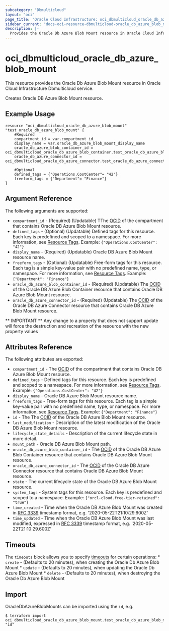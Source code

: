 ```yaml
---
subcategory: "Dbmulticloud"
layout: "oci"
page_title: "Oracle Cloud Infrastructure: oci_dbmulticloud_oracle_db_azure_blob_mount"
sidebar_current: "docs-oci-resource-dbmulticloud-oracle_db_azure_blob_mount"
description: |-
  Provides the Oracle Db Azure Blob Mount resource in Oracle Cloud Infrastructure Dbmulticloud service
---
```


# oci_dbmulticloud_oracle_db_azure_blob_mount
This resource provides the Oracle Db Azure Blob Mount resource in Oracle Cloud Infrastructure Dbmulticloud service.

Creates Oracle DB Azure Blob Mount resource.


## Example Usage

```hcl
resource "oci_dbmulticloud_oracle_db_azure_blob_mount" "test_oracle_db_azure_blob_mount" {
	#Required
	compartment_id = var.compartment_id
	display_name = var.oracle_db_azure_blob_mount_display_name
	oracle_db_azure_blob_container_id = oci_dbmulticloud_oracle_db_azure_blob_container.test_oracle_db_azure_blob_container.id
	oracle_db_azure_connector_id = oci_dbmulticloud_oracle_db_azure_connector.test_oracle_db_azure_connector.id

	#Optional
	defined_tags = {"Operations.CostCenter"= "42"}
	freeform_tags = {"Department"= "Finance"}
}
```

## Argument Reference

The following arguments are supported:

* `compartment_id` - (Required) (Updatable) TThe [OCID](https://docs.cloud.oracle.com/iaas/Content/General/Concepts/identifiers.htm) of the compartment that contains Oracle DB Azure Blob Mount resource.
* `defined_tags` - (Optional) (Updatable) Defined tags for this resource. Each key is predefined and scoped to a namespace. For more information, see [Resource Tags](https://docs.cloud.oracle.com/iaas/Content/General/Concepts/resourcetags.htm).  Example: `{"Operations.CostCenter": "42"}` 
* `display_name` - (Required) (Updatable) Oracle DB Azure Blob Mount resource name.
* `freeform_tags` - (Optional) (Updatable) Free-form tags for this resource. Each tag is a simple key-value pair with no predefined name, type, or namespace. For more information, see [Resource Tags](https://docs.cloud.oracle.com/iaas/Content/General/Concepts/resourcetags.htm).  Example: `{"Department": "Finance"}` 
* `oracle_db_azure_blob_container_id` - (Required) (Updatable) The [OCID](https://docs.cloud.oracle.com/iaas/Content/General/Concepts/identifiers.htm) of the Oracle DB Azure Blob Container resource that contains Oracle DB Azure Blob Mount resource.
* `oracle_db_azure_connector_id` - (Required) (Updatable) The [OCID](https://docs.cloud.oracle.com/iaas/Content/General/Concepts/identifiers.htm) of the Oracle DB Azure Connector resource that contains Oracle DB Azure Blob Mount resource.


** IMPORTANT **
Any change to a property that does not support update will force the destruction and recreation of the resource with the new property values

## Attributes Reference

The following attributes are exported:

* `compartment_id` - The [OCID](https://docs.cloud.oracle.com/iaas/Content/General/Concepts/identifiers.htm) of the compartment that contains Oracle DB Azure Blob Mount resource.
* `defined_tags` - Defined tags for this resource. Each key is predefined and scoped to a namespace. For more information, see [Resource Tags](https://docs.cloud.oracle.com/iaas/Content/General/Concepts/resourcetags.htm).  Example: `{"Operations.CostCenter": "42"}` 
* `display_name` - Oracle DB Azure Blob Mount resource name.
* `freeform_tags` - Free-form tags for this resource. Each tag is a simple key-value pair with no predefined name, type, or namespace. For more information, see [Resource Tags](https://docs.cloud.oracle.com/iaas/Content/General/Concepts/resourcetags.htm).  Example: `{"Department": "Finance"}` 
* `id` - The The [OCID](https://docs.cloud.oracle.com/iaas/Content/General/Concepts/identifiers.htm) of the Oracle DB Azure Blob Mount resource.
* `last_modification` - Description of the latest modification of the Oracle DB Azure Blob Mount resource.
* `lifecycle_state_details` - Description of the current lifecycle state in more detail.
* `mount_path` - Oracle DB Azure Blob Mount path.
* `oracle_db_azure_blob_container_id` - The [OCID](https://docs.cloud.oracle.com/iaas/Content/General/Concepts/identifiers.htm) of the Oracle DB Azure Blob Container resource that contains Oracle DB Azure Blob Mount resource.
* `oracle_db_azure_connector_id` - The [OCID](https://docs.cloud.oracle.com/iaas/Content/General/Concepts/identifiers.htm) of the Oracle DB Azure Connector resource that contains Oracle DB Azure Blob Mount resource.
* `state` - The current lifecycle state of the Oracle DB Azure Blob Mount resource.
* `system_tags` - System tags for this resource. Each key is predefined and scoped to a namespace.  Example: `{"orcl-cloud.free-tier-retained": "true"}` 
* `time_created` - Time when the Oracle DB Azure Blob Mount was created in [RFC 3339](https://tools.ietf.org/html/rfc3339) timestamp format, e.g. '2020-05-22T21:10:29.600Z' 
* `time_updated` - Time when the Oracle DB Azure Blob Mount was last modified, expressed in [RFC 3339](https://tools.ietf.org/html/rfc3339) timestamp format, e.g. '2020-05-22T21:10:29.600Z' 

## Timeouts

The `timeouts` block allows you to specify [timeouts](https://registry.terraform.io/providers/oracle/oci/latest/docs/guides/changing_timeouts) for certain operations:
	* `create` - (Defaults to 20 minutes), when creating the Oracle Db Azure Blob Mount
	* `update` - (Defaults to 20 minutes), when updating the Oracle Db Azure Blob Mount
	* `delete` - (Defaults to 20 minutes), when destroying the Oracle Db Azure Blob Mount


## Import

OracleDbAzureBlobMounts can be imported using the `id`, e.g.

```
$ terraform import oci_dbmulticloud_oracle_db_azure_blob_mount.test_oracle_db_azure_blob_mount "id"
```

